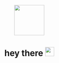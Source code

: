 <div id="header" align="center">
  <img src="https://media.tenor.com/YR1hxyktKYYAAAAC/cat.gif" width="100" />
<h1>
  hey there
  <img src="https://media.giphy.com/media/hvRJCLFzcasrR4ia7z/giphy.gif" width="30px"/>
</h1>
</div>


  
